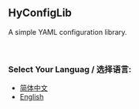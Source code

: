 ## HyConfigLib
A simple YAML configuration library.

<br>

### Select Your Languag / 选择语言:

* [简体中文](./documentation/README.zh-cn.md)
* [English](./documentation/README.en-us.md)
